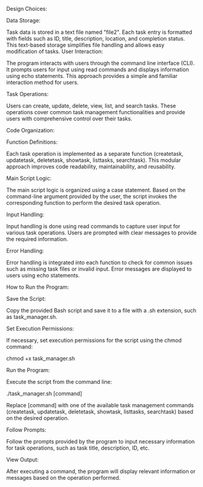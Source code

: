 Design Choices:

Data Storage:

Task data is stored in a text file named "file2". Each task entry is formatted with fields such as ID, title, description, location, and completion status. This text-based storage simplifies file handling and allows easy modification of tasks.
User Interaction:

The program interacts with users through the command line interface (CLI). It prompts users for input using read commands and displays information using echo statements. This approach provides a simple and familiar interaction method for users.

Task Operations:

Users can create, update, delete, view, list, and search tasks. These operations cover common task management functionalities and provide users with comprehensive control over their tasks.

Code Organization:

Function Definitions:

Each task operation is implemented as a separate function (createtask, updatetask, deletetask, showtask, listtasks, searchtask). This modular approach improves code readability, maintainability, and reusability.

Main Script Logic:

The main script logic is organized using a case statement. Based on the command-line argument provided by the user, the script invokes the corresponding function to perform the desired task operation.

Input Handling:

Input handling is done using read commands to capture user input for various task operations. Users are prompted with clear messages to provide the required information.

Error Handling:

Error handling is integrated into each function to check for common issues such as missing task files or invalid input. Error messages are displayed to users using echo statements.

How to Run the Program:

Save the Script:

Copy the provided Bash script and save it to a file with a .sh extension, such as task_manager.sh.


Set Execution Permissions:

If necessary, set execution permissions for the script using the chmod command:

chmod +x task_manager.sh

Run the Program:

Execute the script from the command line:

./task_manager.sh [command]


Replace [command] with one of the available task management commands (createtask, updatetask, deletetask, showtask, listtasks, searchtask) based on the desired operation.

Follow Prompts:

Follow the prompts provided by the program to input necessary information for task operations, such as task title, description, ID, etc.

View Output:

After executing a command, the program will display relevant information or messages based on the operation performed.









